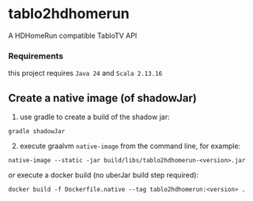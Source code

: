 # tablo2hdhomerun
A HDHomeRun compatible TabloTV API

### Requirements
this project requires `Java 24` and `Scala 2.13.16`

## Create a native image (of shadowJar)
1. use gradle to create a build of the shadow jar:
```
gradle shadowJar
```
2. execute graalvm `native-image` from the command line, for example:
```
native-image --static -jar build/libs/tablo2hdhomerun-<version>.jar
```
*or*
execute a docker build (no uberJar build step required):
```
docker build -f Dockerfile.native --tag tablo2hdhomerun:<version> .
```
